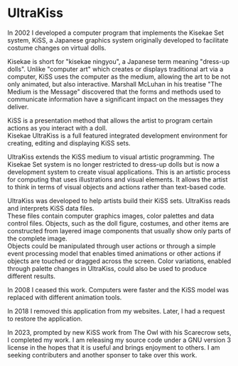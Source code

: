 # UltraKiss
In 2002 I developed a computer program that implements the Kisekae Set system, KiSS, a Japanese graphics system originally 
developed to facilitate costume changes on virtual dolls.  

Kisekae is short for "kisekae ningyou", a Japanese term meaning "dress-up dolls". Unlike "computer art" which creates or 
displays traditional art via a computer, KiSS uses the computer as the medium, allowing the art to be not only animated, 
but also interactive. Marshall McLuhan in his treatise "The Medium is the Message" discovered that the forms and methods 
used to communicate information have a significant impact on the messages they deliver.

KiSS is a presentation method that allows the artist to program certain actions as you interact with a doll.  
Kisekae UltraKiss is a full featured integrated development environment for creating, editing and displaying KiSS sets. 

UltraKiss extends the KiSS medium to visual artistic programming. The Kisekae Set system is no longer restricted to dress-up 
dolls but is now a development system to create visual applications.  This is an artistic process for computing that uses 
illustrations and visual elements. It allows the artist to think in terms of visual objects and actions rather than 
text-based code.

UltraKiss was developed to help artists build their KiSS sets. UltraKiss reads and interprets KiSS data files.  
These files contain computer graphics images, color palettes and data control files.  Objects, such as the doll figure, 
costumes, and other items are constructed from layered image components that usually show only parts of the complete image.  
Objects could be manipulated through user actions or through  a simple event processing model that enables timed animations 
or other actions if objects are touched or dragged across the screen.  Color variations, enabled through palette changes in 
UltraKiss, could also be used to produce different results.  

In 2008 I ceased this work. Computers were faster and the KiSS model was replaced with different animation tools.

In 2018 I removed this application from my websites. Later, I had a request to restore the application.

In 2023, prompted by new KiSS work from The Owl with his Scarecrow sets, I completed my work.  I am releasing my
source code under a GNU version 3 license in the hopes that it is useful and brings enjoyment to others.  I am seeking 
contributers and another sponser to take over this work.

